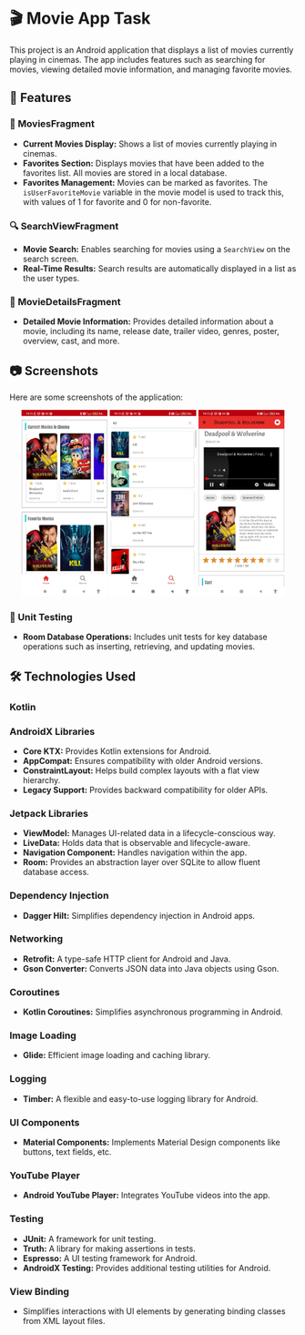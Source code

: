 # 🎬 Movie App Task

This project is an Android application that displays a list of movies currently playing in cinemas. The app includes features such as searching for movies, viewing detailed movie information, and managing favorite movies.

## 📱 Features

### 🎥 MoviesFragment
- **Current Movies Display:** Shows a list of movies currently playing in cinemas.
- **Favorites Section:** Displays movies that have been added to the favorites list. All movies are stored in a local database.
- **Favorites Management:** Movies can be marked as favorites. The `isUserFavoriteMovie` variable in the movie model is used to track this, with values of 1 for favorite and 0 for non-favorite.

### 🔍 SearchViewFragment
- **Movie Search:** Enables searching for movies using a `SearchView` on the search screen.
- **Real-Time Results:** Search results are automatically displayed in a list as the user types.

### 📝 MovieDetailsFragment
- **Detailed Movie Information:** Provides detailed information about a movie, including its name, release date, trailer video, genres, poster, overview, cast, and more.

## 📷 Screenshots

Here are some screenshots of the application:

<p align="center">
  <img src="https://github.com/Fatih-Baser/MovieAndroidAppTask/blob/main/Screenshots/screen1.jpeg" alt="Home Screen" width="30%" />
  <img src="https://github.com/Fatih-Baser/MovieAndroidAppTask/blob/main/Screenshots/screen2.jpeg" alt="Search Screen" width="30%" />
  <img src="https://github.com/Fatih-Baser/MovieAndroidAppTask/blob/main/Screenshots/screen3.jpeg" alt="Movie Details Screen" width="30%" />
</p>


### 🧪 Unit Testing
- **Room Database Operations:** Includes unit tests for key database operations such as inserting, retrieving, and updating movies.

## 🛠️ Technologies Used

### Kotlin
### AndroidX Libraries
- **Core KTX:** Provides Kotlin extensions for Android.
- **AppCompat:** Ensures compatibility with older Android versions.
- **ConstraintLayout:** Helps build complex layouts with a flat view hierarchy.
- **Legacy Support:** Provides backward compatibility for older APIs.

### Jetpack Libraries
- **ViewModel:** Manages UI-related data in a lifecycle-conscious way.
- **LiveData:** Holds data that is observable and lifecycle-aware.
- **Navigation Component:** Handles navigation within the app.
- **Room:** Provides an abstraction layer over SQLite to allow fluent database access.

### Dependency Injection
- **Dagger Hilt:** Simplifies dependency injection in Android apps.

### Networking
- **Retrofit:** A type-safe HTTP client for Android and Java.
- **Gson Converter:** Converts JSON data into Java objects using Gson.

### Coroutines
- **Kotlin Coroutines:** Simplifies asynchronous programming in Android.

### Image Loading
- **Glide:** Efficient image loading and caching library.

### Logging
- **Timber:** A flexible and easy-to-use logging library for Android.

### UI Components
- **Material Components:** Implements Material Design components like buttons, text fields, etc.

### YouTube Player
- **Android YouTube Player:** Integrates YouTube videos into the app.

### Testing
- **JUnit:** A framework for unit testing.
- **Truth:** A library for making assertions in tests.
- **Espresso:** A UI testing framework for Android.
- **AndroidX Testing:** Provides additional testing utilities for Android.

### View Binding
- Simplifies interactions with UI elements by generating binding classes from XML layout files.

